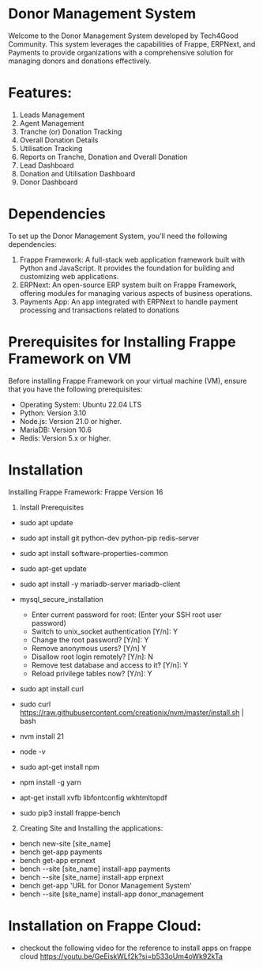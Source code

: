 
# Donor Management System

Welcome to the Donor Management System developed by Tech4Good Community. This system leverages the capabilities of Frappe, ERPNext, and Payments to provide organizations with a comprehensive solution for managing donors and donations effectively.
# Features:
1. Leads Management
2. Agent Management
3. Tranche (or) Donation Tracking
4. Overall Donation Details
5. Utilisation Tracking
6. Reports on Tranche, Donation and Overall Donation
7. Lead Dashboard
8. Donation and Utilisation Dashboard
9. Donor Dashboard   
# Dependencies
To set up the Donor Management System, you'll need the following dependencies:

1.  Frappe Framework: A full-stack web application framework built with Python and JavaScript. It provides the foundation for building and customizing web applications.
2.  ERPNext: An open-source ERP system built on Frappe Framework, offering modules for managing various aspects of business operations.
3.  Payments App: An app integrated with ERPNext to handle payment processing and transactions related to donations

# Prerequisites for Installing Frappe Framework on VM
Before installing Frappe Framework on your virtual machine (VM), ensure that you have the following prerequisites:

- Operating System: Ubuntu 22.04 LTS
- Python: Version 3.10
- Node.js: Version 21.0 or higher.
- MariaDB: Version 10.6
- Redis: Version 5.x or higher.

# Installation
Installing Frappe Framework: Frappe Version 16

1. Install Prerequisites
- sudo apt update
- sudo apt install git python-dev python-pip redis-server
- sudo apt install software-properties-common
- sudo apt-get update
- sudo apt install -y mariadb-server mariadb-client
- mysql_secure_installation
    - Enter current password for root: (Enter your SSH root user password)
    - Switch to unix_socket authentication [Y/n]: Y
    - Change the root password? [Y/n]: Y
    - Remove anonymous users? [Y/n] Y
    - Disallow root login remotely? [Y/n]: N
    - Remove test database and access to it? [Y/n]: Y
    - Reload privilege tables now? [Y/n]: Y

- sudo apt install curl
- sudo curl https://raw.githubusercontent.com/creationix/nvm/master/install.sh | bash
- nvm install 21
- node -v
- sudo apt-get install npm
- npm install -g yarn
- apt-get install xvfb libfontconfig wkhtmltopdf
- sudo pip3 install frappe-bench

2. Creating Site and Installing the applications:
- bench new-site [site_name]
- bench get-app payments
- bench get-app erpnext
- bench --site [site_name] install-app payments
- bench --site [site_name] install-app erpnext
- bench get-app 'URL for Donor Management System'
- bench --site [site_name] install-app donor_management

# Installation on Frappe Cloud:
- checkout the following video for the reference to install apps on frappe cloud https://youtu.be/GeEiskWLf2k?si=b533oUm4oWk92kTa

